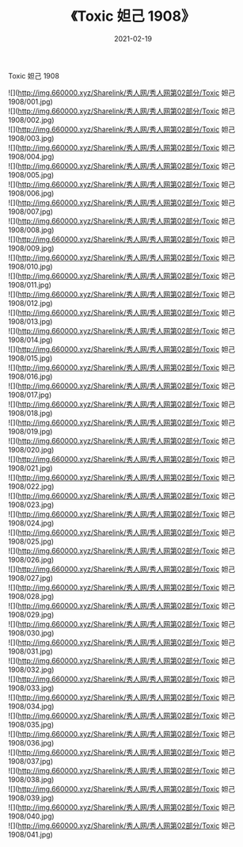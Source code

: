 ﻿---
layout: post
title:  《Toxic 妲己 1908》
date:   2021-02-19
img: http://img.660000.xyz/Sharelink/秀人网/秀人网第02部分/Toxic 妲己 1908/000.jpg
categories: [美女, 清纯, 唯美]
---

Toxic 妲己 1908

  ![](http://img.660000.xyz/Sharelink/秀人网/秀人网第02部分/Toxic 妲己 1908/001.jpg) <br> ![](http://img.660000.xyz/Sharelink/秀人网/秀人网第02部分/Toxic 妲己 1908/002.jpg) <br> ![](http://img.660000.xyz/Sharelink/秀人网/秀人网第02部分/Toxic 妲己 1908/003.jpg) <br> ![](http://img.660000.xyz/Sharelink/秀人网/秀人网第02部分/Toxic 妲己 1908/004.jpg) <br> ![](http://img.660000.xyz/Sharelink/秀人网/秀人网第02部分/Toxic 妲己 1908/005.jpg) <br> ![](http://img.660000.xyz/Sharelink/秀人网/秀人网第02部分/Toxic 妲己 1908/006.jpg) <br> ![](http://img.660000.xyz/Sharelink/秀人网/秀人网第02部分/Toxic 妲己 1908/007.jpg) <br> ![](http://img.660000.xyz/Sharelink/秀人网/秀人网第02部分/Toxic 妲己 1908/008.jpg) <br> ![](http://img.660000.xyz/Sharelink/秀人网/秀人网第02部分/Toxic 妲己 1908/009.jpg) <br> ![](http://img.660000.xyz/Sharelink/秀人网/秀人网第02部分/Toxic 妲己 1908/010.jpg) <br> ![](http://img.660000.xyz/Sharelink/秀人网/秀人网第02部分/Toxic 妲己 1908/011.jpg) <br> ![](http://img.660000.xyz/Sharelink/秀人网/秀人网第02部分/Toxic 妲己 1908/012.jpg) <br> ![](http://img.660000.xyz/Sharelink/秀人网/秀人网第02部分/Toxic 妲己 1908/013.jpg) <br> ![](http://img.660000.xyz/Sharelink/秀人网/秀人网第02部分/Toxic 妲己 1908/014.jpg) <br> ![](http://img.660000.xyz/Sharelink/秀人网/秀人网第02部分/Toxic 妲己 1908/015.jpg) <br> ![](http://img.660000.xyz/Sharelink/秀人网/秀人网第02部分/Toxic 妲己 1908/016.jpg) <br> ![](http://img.660000.xyz/Sharelink/秀人网/秀人网第02部分/Toxic 妲己 1908/017.jpg) <br> ![](http://img.660000.xyz/Sharelink/秀人网/秀人网第02部分/Toxic 妲己 1908/018.jpg) <br> ![](http://img.660000.xyz/Sharelink/秀人网/秀人网第02部分/Toxic 妲己 1908/019.jpg) <br> ![](http://img.660000.xyz/Sharelink/秀人网/秀人网第02部分/Toxic 妲己 1908/020.jpg) <br> ![](http://img.660000.xyz/Sharelink/秀人网/秀人网第02部分/Toxic 妲己 1908/021.jpg) <br> ![](http://img.660000.xyz/Sharelink/秀人网/秀人网第02部分/Toxic 妲己 1908/022.jpg) <br> ![](http://img.660000.xyz/Sharelink/秀人网/秀人网第02部分/Toxic 妲己 1908/023.jpg) <br> ![](http://img.660000.xyz/Sharelink/秀人网/秀人网第02部分/Toxic 妲己 1908/024.jpg) <br> ![](http://img.660000.xyz/Sharelink/秀人网/秀人网第02部分/Toxic 妲己 1908/025.jpg) <br> ![](http://img.660000.xyz/Sharelink/秀人网/秀人网第02部分/Toxic 妲己 1908/026.jpg) <br> ![](http://img.660000.xyz/Sharelink/秀人网/秀人网第02部分/Toxic 妲己 1908/027.jpg) <br> ![](http://img.660000.xyz/Sharelink/秀人网/秀人网第02部分/Toxic 妲己 1908/028.jpg) <br> ![](http://img.660000.xyz/Sharelink/秀人网/秀人网第02部分/Toxic 妲己 1908/029.jpg) <br> ![](http://img.660000.xyz/Sharelink/秀人网/秀人网第02部分/Toxic 妲己 1908/030.jpg) <br> ![](http://img.660000.xyz/Sharelink/秀人网/秀人网第02部分/Toxic 妲己 1908/031.jpg) <br> ![](http://img.660000.xyz/Sharelink/秀人网/秀人网第02部分/Toxic 妲己 1908/032.jpg) <br> ![](http://img.660000.xyz/Sharelink/秀人网/秀人网第02部分/Toxic 妲己 1908/033.jpg) <br> ![](http://img.660000.xyz/Sharelink/秀人网/秀人网第02部分/Toxic 妲己 1908/034.jpg) <br> ![](http://img.660000.xyz/Sharelink/秀人网/秀人网第02部分/Toxic 妲己 1908/035.jpg) <br> ![](http://img.660000.xyz/Sharelink/秀人网/秀人网第02部分/Toxic 妲己 1908/036.jpg) <br> ![](http://img.660000.xyz/Sharelink/秀人网/秀人网第02部分/Toxic 妲己 1908/037.jpg) <br> ![](http://img.660000.xyz/Sharelink/秀人网/秀人网第02部分/Toxic 妲己 1908/038.jpg) <br> ![](http://img.660000.xyz/Sharelink/秀人网/秀人网第02部分/Toxic 妲己 1908/039.jpg) <br> ![](http://img.660000.xyz/Sharelink/秀人网/秀人网第02部分/Toxic 妲己 1908/040.jpg) <br> ![](http://img.660000.xyz/Sharelink/秀人网/秀人网第02部分/Toxic 妲己 1908/041.jpg) <br>